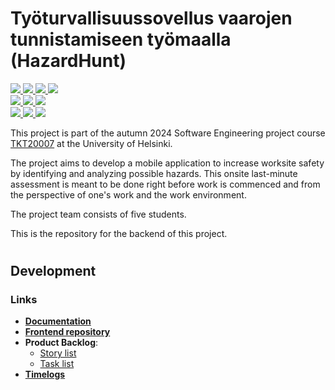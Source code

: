 # Työturvallisuussovellus vaarojen tunnistamiseen työmaalla (HazardHunt)

<p>
  <!-- Main branch badges -->
  <a href="https://github.com/Ohtu-Tyoturvallisuus/TTS-backend/actions/workflows/ci-main.yml" alt="Continuous Integration">
    <img src="https://github.com/Ohtu-Tyoturvallisuus/TTS-backend/actions/workflows/ci-main.yml/badge.svg"/>
  </a>
  <a href="https://github.com/Ohtu-Tyoturvallisuus/TTS-backend/actions/workflows/main_tts-app.yml" alt="Continuous Deployment">
    <img src="https://github.com/Ohtu-Tyoturvallisuus/TTS-backend/actions/workflows/main_tts-app.yml/badge.svg"/>
  </a>
  <a href="https://codecov.io/github/Ohtu-Tyoturvallisuus/TTS-backend" > 
    <img src="https://codecov.io/github/Ohtu-Tyoturvallisuus/TTS-backend/graph/badge.svg?token=AA5KQ8B86A"/> 
  </a>
  <a href="https://github.com/Ohtu-Tyoturvallisuus/TTS-backend/blob/main/LICENSE" alt="License">
    <img src="https://img.shields.io/github/license/Ohtu-Tyoturvallisuus/TTS-backend"/>
  </a>

  <!-- UAT branch badges -->
  <br />
  <a href="https://github.com/Ohtu-Tyoturvallisuus/TTS-backend/actions/workflows/ci-uat.yml" alt="Continuous Integration">
    <img src="https://github.com/Ohtu-Tyoturvallisuus/TTS-backend/actions/workflows/ci-uat.yml/badge.svg"/>
  </a>
  <a href="https://github.com/Ohtu-Tyoturvallisuus/TTS-backend/actions/workflows/uat_tts-app-uat.yml" alt="Continuous Deployment">
    <img src="https://github.com/Ohtu-Tyoturvallisuus/TTS-backend/actions/workflows/uat_tts-app-uat.yml/badge.svg"/>
  </a>
  <a href="https://codecov.io/github/Ohtu-Tyoturvallisuus/TTS-backend" > 
    <img src="https://codecov.io/github/Ohtu-Tyoturvallisuus/TTS-backend/branch/uat/graph/badge.svg?token=AA5KQ8B86A"/> 
  </a>

  <!-- Production branch badges -->
  <br />
  <a href="https://github.com/Ohtu-Tyoturvallisuus/TTS-backend/actions/workflows/ci-production.yml" alt="Continuous Integration">
    <img src="https://github.com/Ohtu-Tyoturvallisuus/TTS-backend/actions/workflows/ci-production.yml/badge.svg"/>
  </a>
  <a href="https://github.com/Ohtu-Tyoturvallisuus/TTS-backend/actions/workflows/production_tts-app-prod.yml" alt="Continuous Deployment">
    <img src="https://github.com/Ohtu-Tyoturvallisuus/TTS-backend/actions/workflows/production_tts-app-prod.yml/badge.svg"/>
  </a>
  <a href="https://codecov.io/github/Ohtu-Tyoturvallisuus/TTS-backend" > 
    <img src="https://codecov.io/github/Ohtu-Tyoturvallisuus/TTS-backend/branch/production/graph/badge.svg?token=AA5KQ8B86A"/> 
  </a>
</p>

This project is part of the autumn 2024 Software Engineering project course [TKT20007](https://github.com/HY-TKTL/TKT20007-Ohjelmistotuotantoprojekti/) at the University of Helsinki.

The project aims to develop a mobile application to increase worksite safety by identifying and analyzing possible hazards. This onsite last-minute assessment is meant to be done right before work is commenced and from the perspective of one's work and the work environment.

The project team consists of five students.

This is the repository for the backend of this project.
#

## Development

### Links

- [**Documentation**](https://github.com/Ohtu-Tyoturvallisuus/TTS-documentation)
- [**Frontend repository**](https://github.com/Ohtu-Tyoturvallisuus/TTS-frontend)
- **Product Backlog**:
  - [Story list](https://github.com/orgs/Ohtu-Tyoturvallisuus/projects/1/views/1)
  - [Task list](https://github.com/orgs/Ohtu-Tyoturvallisuus/projects/1/views/2)
- [**Timelogs**](https://study.cs.helsinki.fi/projekti/timelogs)